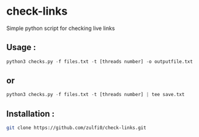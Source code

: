 # check-links
Simple python script for checking live links

Usage :
-
```python
python3 checks.py -f files.txt -t [threads number] -o outputfile.txt
```
or
- 
```python
python3 checks.py -f files.txt -t [threads number] | tee save.txt
```
Installation :
-
```bash
git clone https://github.com/zulfi0/check-links.git
```
